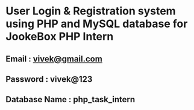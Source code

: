 # User Login & Registration system using PHP and MySQL database for JookeBox PHP Intern

## Email : vivek@gmail.com

## Password : vivek@123

## Database Name : php_task_intern

